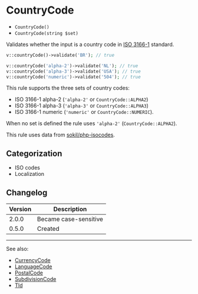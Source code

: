 # CountryCode

- `CountryCode()`
- `CountryCode(string $set)`

Validates whether the input is a country code in [ISO 3166-1][] standard.

```php
v::countryCode()->validate('BR'); // true

v::countryCode('alpha-2')->validate('NL'); // true
v::countryCode('alpha-3')->validate('USA'); // true
v::countryCode('numeric')->validate('504'); // true
```

This rule supports the three sets of country codes:

- ISO 3166-1 alpha-2 (`'alpha-2'` or `CountryCode::ALPHA2`)
- ISO 3166-1 alpha-3 (`'alpha-3'` or `CountryCode::ALPHA3`)
- ISO 3166-1 numeric (`'numeric'` or `CountryCode::NUMERIC`).

When no set is defined the rule uses `'alpha-2'` (`CountryCode::ALPHA2`).

This rule uses data from [sokil/php-isocodes][].

## Categorization

- ISO codes
- Localization

## Changelog

Version | Description
--------|-------------
  2.0.0 | Became case-sensitive
  0.5.0 | Created

***
See also:

- [CurrencyCode](CurrencyCode.md)
- [LanguageCode](LanguageCode.md)
- [PostalCode](PostalCode.md)
- [SubdivisionCode](SubdivisionCode.md)
- [Tld](Tld.md)

[ISO 3166-1]: https://wikipedia.org/wiki/ISO_3166-1
[sokil/php-isocodes]: https://github.com/sokil/php-isocodes
